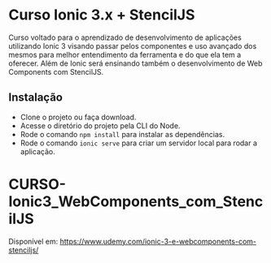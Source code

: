 # Curso Ionic 3.x + StencilJS

Curso voltado para o aprendizado de desenvolvimento de aplicações utilizando Ionic 3 visando passar pelos componentes e uso avançado dos mesmos para melhor entendimento da ferramenta e do que ela tem a oferecer. Além de Ionic será ensinando também o desenvolvimento de Web Components com StencilJS.

## Instalação

* Clone o projeto ou faça download.
* Acesse o diretório do projeto pela CLI do Node.
* Rode o comando `npm install` para instalar as dependências.
* Rode o comando `ionic serve` para criar um servidor local para rodar a aplicação.
# CURSO-Ionic3_WebComponents_com_StencilJS

Disponível em: https://www.udemy.com/ionic-3-e-webcomponents-com-stenciljs/
